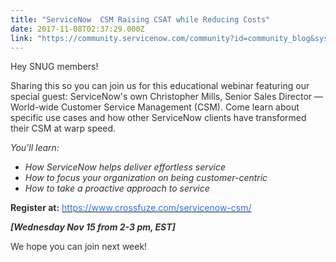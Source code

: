 ```yaml
---
title: "ServiceNow  CSM Raising CSAT while Reducing Costs"
date: 2017-11-08T02:37:29.000Z
link: "https://community.servicenow.com/community?id=community_blog&sys_id=06ec6e65dbd0dbc01dcaf3231f961993"
---
```

<p><span style="color: #303030;">Hey SNUG members!</span></p><p></p><p><span style="color: #303030;">Sharing this so you can join us for this educational webinar featuring our special guest: ServiceNow's own Christopher Mills, Senior Sales Director — World-wide Customer Service Management (CSM). Come learn about specific use cases and how other ServiceNow clients have transformed their CSM at warp speed. </span></p><p></p><p><span style="color: #303030;"><em>You'll learn:</em></span></p><ul><li><span style="color: #303030;"><em>How ServiceNow helps deliver effortless service</em></span></li><li><span style="color: #303030;"><em>How to focus your organization on being customer-centric</em></span></li><li><span style="color: #303030;"><em>How to take a proactive approach to service</em></span></li></ul><p><span style="color: #303030;"> </span></p><p><span style="color: #303030;"><strong>Register at:</strong> <span style="color: #2873ee;"><a href="https://www.crossfuze.com/servicenow-csm/"><span style="color: #2873ee;">https://www.crossfuze.com/servicenow-csm/</span></a> </span></span></p><p><span style="color: #303030;"> </span></p><p><span style="color: #303030;"><em><strong>[Wednesday Nov 15 from 2-3 pm, EST]</strong></em></span></p><p></p><p><span style="color: #303030;">We hope you can join next week!</span></p>